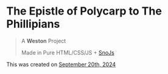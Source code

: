 # The Epistle of Polycarp to The Phillipians

> A **Weston** Project
>
> Made in Pure HTML/CSS/JS + [SnoJs](#)

This was created on <ins>September 20th, 2024</ins>
